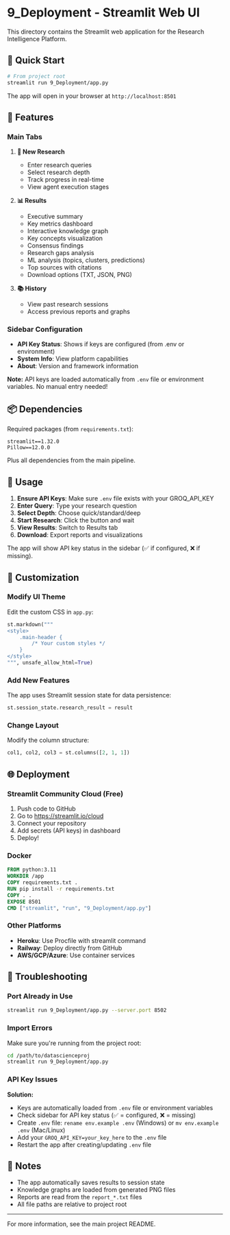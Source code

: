 # 9_Deployment - Streamlit Web UI

This directory contains the Streamlit web application for the Research Intelligence Platform.

## 🚀 Quick Start

```bash
# From project root
streamlit run 9_Deployment/app.py
```

The app will open in your browser at `http://localhost:8501`

## 🎨 Features

### Main Tabs

1. **🚀 New Research**
   - Enter research queries
   - Select research depth
   - Track progress in real-time
   - View agent execution stages

2. **📊 Results**
   - Executive summary
   - Key metrics dashboard
   - Interactive knowledge graph
   - Key concepts visualization
   - Consensus findings
   - Research gaps analysis
   - ML analysis (topics, clusters, predictions)
   - Top sources with citations
   - Download options (TXT, JSON, PNG)

3. **📚 History**
   - View past research sessions
   - Access previous reports and graphs

### Sidebar Configuration

- **API Key Status**: Shows if keys are configured (from .env or environment)
- **System Info**: View platform capabilities
- **About**: Version and framework information

**Note:** API keys are loaded automatically from `.env` file or environment variables. No manual entry needed!

## 📦 Dependencies

Required packages (from `requirements.txt`):
```
streamlit==1.32.0
Pillow==12.0.0
```

Plus all dependencies from the main pipeline.

## 🎯 Usage

1. **Ensure API Keys**: Make sure `.env` file exists with your GROQ_API_KEY
2. **Enter Query**: Type your research question
3. **Select Depth**: Choose quick/standard/deep
4. **Start Research**: Click the button and wait
5. **View Results**: Switch to Results tab
6. **Download**: Export reports and visualizations

The app will show API key status in the sidebar (✅ if configured, ❌ if missing).

## 🔧 Customization

### Modify UI Theme

Edit the custom CSS in `app.py`:
```python
st.markdown("""
<style>
    .main-header {
        /* Your custom styles */
    }
</style>
""", unsafe_allow_html=True)
```

### Add New Features

The app uses Streamlit session state for data persistence:
```python
st.session_state.research_result = result
```

### Change Layout

Modify the column structure:
```python
col1, col2, col3 = st.columns([2, 1, 1])
```

## 🌐 Deployment

### Streamlit Community Cloud (Free)

1. Push code to GitHub
2. Go to https://streamlit.io/cloud
3. Connect your repository
4. Add secrets (API keys) in dashboard
5. Deploy!

### Docker

```dockerfile
FROM python:3.11
WORKDIR /app
COPY requirements.txt .
RUN pip install -r requirements.txt
COPY . .
EXPOSE 8501
CMD ["streamlit", "run", "9_Deployment/app.py"]
```

### Other Platforms

- **Heroku**: Use Procfile with streamlit command
- **Railway**: Deploy directly from GitHub
- **AWS/GCP/Azure**: Use container services

## 🐛 Troubleshooting

### Port Already in Use

```bash
streamlit run 9_Deployment/app.py --server.port 8502
```

### Import Errors

Make sure you're running from the project root:
```bash
cd /path/to/datascienceproj
streamlit run 9_Deployment/app.py
```

### API Key Issues

**Solution:**
- Keys are automatically loaded from `.env` file or environment variables
- Check sidebar for API key status (✅ = configured, ❌ = missing)
- Create `.env` file: `rename env.example .env` (Windows) or `mv env.example .env` (Mac/Linux)
- Add your `GROQ_API_KEY=your_key_here` to the `.env` file
- Restart the app after creating/updating `.env` file

## 📝 Notes

- The app automatically saves results to session state
- Knowledge graphs are loaded from generated PNG files
- Reports are read from the `report_*.txt` files
- All file paths are relative to project root

---

For more information, see the main project README.

